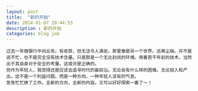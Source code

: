 ```yaml
---
layout: post
title:  "新的开始"
date: 2014-01-07 19:44:53
description : 新的开始
categories: blog job
---
```



	过去一年做银行中间业务。有收获，但无法令人满足。那里像是另一个世界。远离尘硝。并不是说不忙，也不是完全没有技术含量。只是那是一个无比封闭的环境。用着若干年前的技术。当然出于其自身对于安全的考量。这或许是正确的。
	但作为年轻人，我觉得还是应该去追寻时代的最前沿。无论会有什么样的困难。无论投入和产出。这不是一个利益问题。而是一种方向，一种年轻人该有的气息。
	急急忙忙换了工作。全新的方向，全新的内容。又可以好好探索一番了～！
